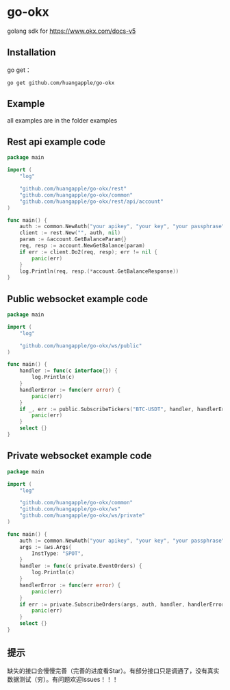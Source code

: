 # go-okx

golang sdk for https://www.okx.com/docs-v5

## Installation

go get：

```shell
go get github.com/huangapple/go-okx
```

## Example

all examples are in the folder examples

## Rest api example code

```go
package main

import (
	"log"

	"github.com/huangapple/go-okx/rest"
	"github.com/huangapple/go-okx/common"
	"github.com/huangapple/go-okx/rest/api/account"
)

func main() {
	auth := common.NewAuth("your apikey", "your key", "your passphrase", false)
	client := rest.New("", auth, nil)
	param := &account.GetBalanceParam{}
	req, resp := account.NewGetBalance(param)
	if err := client.Do2(req, resp); err != nil {
		panic(err)
	}
	log.Println(req, resp.(*account.GetBalanceResponse))
}
```

## Public websocket example code

```go
package main

import (
	"log"

	"github.com/huangapple/go-okx/ws/public"
)

func main() {
	handler := func(c interface{}) {
		log.Println(c)
	}
	handlerError := func(err error) {
		panic(err)
	}
	if _, err := public.SubscribeTickers("BTC-USDT", handler, handlerError, false); err != nil {
		panic(err)
	}
	select {}
}
```

## Private websocket example code

```go
package main

import (
	"log"

	"github.com/huangapple/go-okx/common"
	"github.com/huangapple/go-okx/ws"
	"github.com/huangapple/go-okx/ws/private"
)

func main() {
	auth := common.NewAuth("your apikey", "your key", "your passphrase", false)
	args := &ws.Args{
		InstType: "SPOT",
	}
	handler := func(c private.EventOrders) {
		log.Println(c)
	}
	handlerError := func(err error) {
		panic(err)
	}
	if err := private.SubscribeOrders(args, auth, handler, handlerError); err != nil {
		panic(err)
	}
	select {}
}
```

## 提示

缺失的接口会慢慢完善（完善的进度看Star）。有部分接口只是调通了，没有真实数据测试（穷）。有问题欢迎Issues！！！